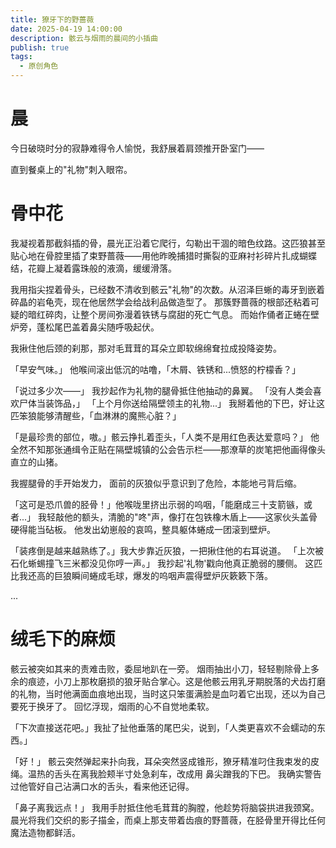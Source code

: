 ```yaml
---
title: 獠牙下的野蔷薇
date: 2025-04-19 14:00:00
description: 骸云与烟雨的晨间的小插曲
publish: true
tags:
  - 原创角色
---
```


# 晨

今日破晓时分的寂静难得令人愉悦，我舒展着肩颈推开卧室门——

直到餐桌上的"礼物"刺入眼帘。

# 骨中花

我凝视着那截斜插的骨，晨光正沿着它爬行，勾勒出干涸的暗色纹路。这匹狼甚至贴心地在骨腔里插了束野蔷薇——用他昨晚捕猎时撕裂的亚麻衬衫碎片扎成蝴蝶结，花瓣上凝着露珠般的液滴，缓缓滑落。

我用指尖捏着骨头，已经数不清收到骸云"礼物"的次数。从沼泽巨蜥的毒牙到嵌着碎晶的岩龟壳，现在他居然学会给战利品做造型了。
那簇野蔷薇的根部还粘着可疑的暗红碎肉，让整个房间弥漫着铁锈与腐甜的死亡气息。
而始作俑者正蜷在壁炉旁，蓬松尾巴盖着鼻尖随呼吸起伏。

我揪住他后颈的刹那，那对毛茸茸的耳朵立即软绵绵耷拉成投降姿势。

「早安气味。」
他喉间滚出低沉的咕噜，「木屑、铁锈和...愤怒的柠檬香？」

「说过多少次——」
我抄起作为礼物的腿骨抵住他抽动的鼻翼。
「没有人类会喜欢尸体当装饰品，」
「上个月你送给隔壁领主的礼物...」
我掰着他的下巴，好让这匹笨狼能够清醒些，「血淋淋的魔熊心脏？」

「是最珍贵的部位，嗷。」骸云挣扎着歪头，「人类不是用红色表达爱意吗？」
他全然不知那张通缉令正贴在隔壁城镇的公会告示栏——那潦草的炭笔把他画得像头直立的山猪。

我握腿骨的手开始发力，
面前的灰狼似乎意识到了危险，本能地弓背后缩。

「这可是恐爪兽的胫骨！」他喉咙里挤出示弱的呜咽，「能磨成三十支箭镞，或者...」
我轻敲他的额头，清脆的"咚"声，像打在包铁橡木盾上——这家伙头盖骨硬得能当砧板。
他发出幼崽般的哀鸣，整具躯体蜷成一团滚到壁炉。

「装疼倒是越来越熟练了。」我大步靠近灰狼，一把揪住他的右耳说道。
「上次被石化蜥蜴撞飞三米都没见你哼一声。」
我抄起'礼物'戳向他真正脆弱的腰侧。
这匹比我还高的巨狼瞬间蜷成毛球，爆发的呜咽声震得壁炉灰簌簌下落。

...

# 绒毛下的麻烦

骸云被突如其来的责难击败，委屈地趴在一旁。
烟雨抽出小刀，轻轻剔除骨上多余的痕迹，小刀上那枚磨损的狼牙贴合掌心。这是他骸云用乳牙期脱落的犬齿打磨的礼物，当时他满面血痕地出现，当时这只笨蛋满脸是血叼着它出现，还以为自己要死于换牙了。
回忆浮现，烟雨的心不自觉地柔软。

「下次直接送花吧。」我扯了扯他垂落的尾巴尖，说到，「人类更喜欢不会蠕动的东西。」

「好！」
骸云突然弹起来扑向我，耳朵突然竖成锥形，獠牙精准叼住我束发的皮绳。温热的舌头在离我脸颊半寸处急刹车，改成用
鼻尖蹭我的下巴。
我确实警告过他管好自己沾满口水的舌头，看来他还记得。

「鼻子离我远点！」
我用手肘抵住他毛茸茸的胸膛，他趁势将脑袋拱进我颈窝。
晨光将我们交织的影子描金，而桌上那支带着齿痕的野蔷薇，在胫骨里开得比任何魔法造物都鲜活。
